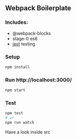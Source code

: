 ## Webpack Boilerplate
### Includes:
 - @webpack-blocks
 - stage-0 es6
 - [jest](https://facebook.github.io/jest) testing

### Setup
```sh
npm install
```

### Run http://localhost:3000/
```sh
npm start
```

### Test
```sh
npm test
# or
npm run watch
```
Have a look inside src
